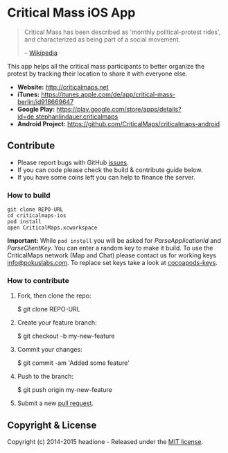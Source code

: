 # Critical Mass iOS App

> Critical Mass has been described as 'monthly political-protest rides', and characterized as being part of a social movement.
> 
> – [Wikipedia](http://en.wikipedia.org/wiki/Critical_Mass_(cycling))

This app helps all the critical mass participants to better organize the protest by tracking their location to share it with everyone else.

* __Website:__ http://criticalmaps.net
* __iTunes:__ https://itunes.apple.com/de/app/critical-mass-berlin/id918669647
* __Google Play:__ https://play.google.com/store/apps/details?id=de.stephanlindauer.criticalmaps
* __Android Project:__ https://github.com/CriticalMaps/criticalmaps-android

## Contribute

* Please report bugs with GitHub [issues](https://github.com/CriticalMaps/criticalmaps-ios/issues).
* If you can code please check the build & contribute guide below.
* If you have some coins left you can help to finance the server.


### How to build

	git clone REPO-URL
	cd criticalmaps-ios
	pod install
	open CriticalMaps.xcworkspace

__Important:__ While `pod install` you will be asked for _ParseApplicationId_ and _ParseClientKey_. You can enter a random key to make it build. To use the CriticalMaps network (Map and Chat) please contact us for working keys [info@pokuslabs.com](mailto:info@pokuslabs.com). To replace set keys take a look at [cocoapods-keys](https://github.com/orta/cocoapods-keys).

### How to contribute

1. Fork, then clone the repo:

	$ git clone REPO-URL

2. Create your feature branch:

	$ git checkout -b my-new-feature

3. Commit your changes:

	$ git commit -am 'Added some feature'

4. Push to the branch:

	$ git push origin my-new-feature

5. Submit a new [pull request](https://github.com/CriticalMaps/criticalmaps-ios/compare).

## Copyright & License

Copyright (c) 2014-2015 headione - Released under the [MIT license](https://github.com/criticalmaps/criticalmaps-ios/blob/master/LICENSE).

